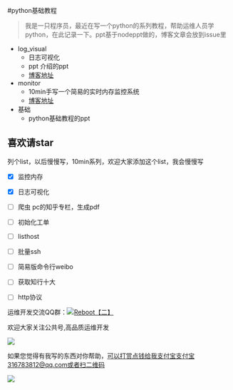 #python基础教程

> 我是一只程序员，最近在写一个python的系列教程，帮助运维人员学python，在此记录一下。ppt基于nodeppt做的，博客文章会放到issue里

* log_visual
    - 日志可视化
    - ppt 介绍的ppt
    - [博客地址](https://github.com/shengxinjing/my_blog/issues/2)
* monitor
    - 10min手写一个简易的实时内存监控系统
    - [博客地址](https://github.com/shengxinjing/my_blog/issues/1)
* 基础
    - python基础教程的ppt

## 喜欢请star

列个list，以后慢慢写，10min系列，欢迎大家添加这个list，我会慢慢写

- [x] 监控内存 
- [x] 日志可视化
- [ ] 爬虫 pc的知乎专栏，生成pdf
- [ ] 初始化工单
- [ ] listhost
- [ ] 批量ssh
- [ ] 简易版命令行weibo
- [ ] 获取知行十大
- [ ] http协议


<p>运维开发交流QQ群：<a target="_blank" href="http://shang.qq.com/wpa/qunwpa?idkey=f03fd72ed353ccfc801d393529aed84e2a663334caba7af88aa2a29620636549"><img border="0" src="http://pub.idqqimg.com/wpa/images/group.png" alt="Reboot【二】" title="Reboot【二】"></a></p>
欢迎大家关注公共号,高品质运维开发

![](http://7xjoq9.com1.z0.glb.clouddn.com/erweima.jpg)


如果您觉得有我写的东西对你帮助，可以打赏点钱给我支付宝支付宝316783812@qq.com或者扫二维码

![](http://7xjoq9.com1.z0.glb.clouddn.com/zhifubao.png)